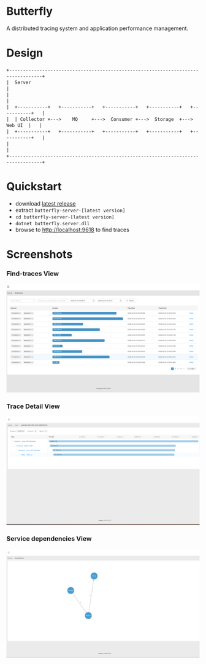# Butterfly
A distributed tracing system and application performance management.

# Design
``` text
+----------------------------------------------------------------------------------+
|  Server                                                                          |
|                                                                                  | 
|  +-----------+   +-----------+   +-----------+   +-----------+   +-----------+   |
|  | Collector +--->    MQ     +--->  Consumer +--->  Storage  +--->   Web UI  |   |  
|  +-----------+   +-----------+   +-----------+   +-----------+   +-----------+   |
|                                                                                  |
+----------------------------------------------------------------------------------+
```
# Quickstart
* download [latest release](https://github.com/ButterflyAPM/butterfly/releases)
* extract `butterfly-server-[latest version]`
* `cd butterfly-server-[latest version]`
* `dotnet butterfly.server.dll`
* browse to [http://localhost:9618](http://localhost:9618) to find traces

# Screenshots
### Find-traces View
![](docs/images/find-traces.png)
### Trace Detail View
![](docs/images/trace.png)
### Service dependencies View
![](docs/images/dependency.png)

